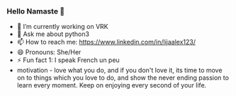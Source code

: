 ### Hello Namaste 👋

<!--
**LijaAlex12/LijaAlex12** is a ✨ _special_ ✨ repository because its `README.md` (this file) appears on your GitHub profile.

Here are some ideas to get you started:
-->

- 🔭 I’m currently working on VRK
- 💬 Ask me about python3
- 📫 How to reach me: https://www.linkedin.com/in/lijaalex123/
- 😄 Pronouns: She/Her
- ⚡ Fun fact 1: I speak French un peu
- motivation - love what you do, and if you don't love it, its time to move on to things which you love to do, and show the never ending passion to learn every moment. Keep on enjoying every second of your life.
